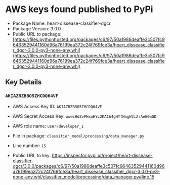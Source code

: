 # AWS keys found published to PyPi

* Package Name: heart-dissease-classifier-dgcr
* Package Version: 3.0.0
* Public URL to package: [https://files.pythonhosted.org/packages/c6/97/50a1986deaffe3c507fc96463529441160d96a76199ea372c24f769fce3a/heart_dissease_classifier_dgcr-3.0.0-py3-none-any.whl](https://files.pythonhosted.org/packages/c6/97/50a1986deaffe3c507fc96463529441160d96a76199ea372c24f769fce3a/heart_dissease_classifier_dgcr-3.0.0-py3-none-any.whl)

## Key Details

### `AKIAZRZBBO5ZHCDQ64VF`

* AWS Access Key ID: `AKIAZRZBBO5ZHCDQ64VF`
* AWS Secret Access Key: `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` 
* AWS role name: `user/developer_1`
* File in package: `classifier_model/processing/data_manager.py`
* Line number: `15`

* Public URL to key: https://inspector.pypi.io/project/heart-dissease-classifier-dgcr/3.0.0/packages/c6/97/50a1986deaffe3c507fc96463529441160d96a76199ea372c24f769fce3a/heart_dissease_classifier_dgcr-3.0.0-py3-none-any.whl/classifier_model/processing/data_manager.py#line.15


